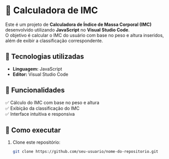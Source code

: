 # 📏 Calculadora de IMC  

Este é um projeto de **Calculadora de Índice de Massa Corporal (IMC)** desenvolvido utilizando **JavaScript** no **Visual Studio Code**.  
O objetivo é calcular o IMC do usuário com base no peso e altura inseridos, além de exibir a classificação correspondente.  

## 🚀 Tecnologias utilizadas  
- **Linguagem:** JavaScript  
- **Editor:** Visual Studio Code   

## 🔧 Funcionalidades  
✅ Cálculo do IMC com base no peso e altura  
✅ Exibição da classificação do IMC  
✅ Interface intuitiva e responsiva  

## 📌 Como executar  
1. Clone este repositório:  
   ```bash
   git clone https://github.com/seu-usuario/nome-do-repositorio.git
